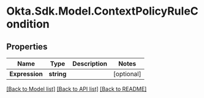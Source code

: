 # Okta.Sdk.Model.ContextPolicyRuleCondition
## Properties

Name | Type | Description | Notes
------------ | ------------- | ------------- | -------------
**Expression** | **string** |  | [optional] 

[[Back to Model list]](../README.md#documentation-for-models) [[Back to API list]](../README.md#documentation-for-api-endpoints) [[Back to README]](../README.md)

